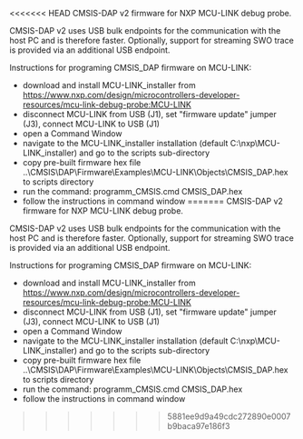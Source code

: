 <<<<<<< HEAD
CMSIS-DAP v2 firmware for NXP MCU-LINK debug probe.

CMSIS-DAP v2 uses USB bulk endpoints for the communication with the host PC and is therefore faster.
Optionally, support for streaming SWO trace is provided via an additional USB endpoint.

Instructions for programing CMSIS_DAP firmware on MCU-LINK:
- download and install MCU-LINK_installer from https://www.nxp.com/design/microcontrollers-developer-resources/mcu-link-debug-probe:MCU-LINK
- disconnect MCU-LINK from USB (J1), set "firmware update" jumper (J3), connect MCU-LINK to USB (J1)
- open a Command Window
- navigate to the MCU-LINK_installer installation (default C:\nxp\MCU-LINK_installer\) and go to the scripts sub-directory
- copy pre-built firmware hex file ..\CMSIS\DAP\Firmware\Examples\MCU-LINK\Objects\CMSIS_DAP.hex to scripts directory
- run the command: programm_CMSIS.cmd CMSIS_DAP.hex
- follow the instructions in command window
=======
CMSIS-DAP v2 firmware for NXP MCU-LINK debug probe.

CMSIS-DAP v2 uses USB bulk endpoints for the communication with the host PC and is therefore faster.
Optionally, support for streaming SWO trace is provided via an additional USB endpoint.

Instructions for programing CMSIS_DAP firmware on MCU-LINK:
- download and install MCU-LINK_installer from https://www.nxp.com/design/microcontrollers-developer-resources/mcu-link-debug-probe:MCU-LINK
- disconnect MCU-LINK from USB (J1), set "firmware update" jumper (J3), connect MCU-LINK to USB (J1)
- open a Command Window
- navigate to the MCU-LINK_installer installation (default C:\nxp\MCU-LINK_installer\) and go to the scripts sub-directory
- copy pre-built firmware hex file ..\CMSIS\DAP\Firmware\Examples\MCU-LINK\Objects\CMSIS_DAP.hex to scripts directory
- run the command: programm_CMSIS.cmd CMSIS_DAP.hex
- follow the instructions in command window
>>>>>>> 5881ee9d9a49cdc272890e0007b9baca97e186f3
